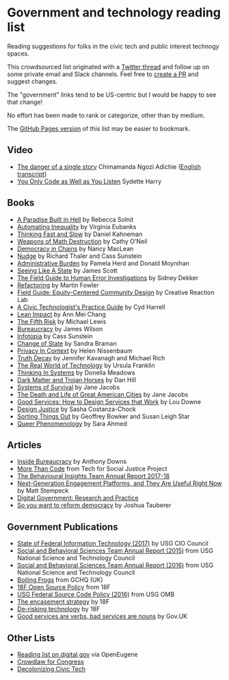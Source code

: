 # Government and technology reading list

Reading suggestions for folks in the civic tech and public interest technogy spaces.

This crowdsourced list originated with a [Twitter thread](https://twitter.com/peterkarman/status/1334506648824582156)
and follow up on some private email and Slack channels. Feel free to [create a PR](https://github.com/karpet/gov-tech-reading-list) and suggest changes.

The "government" links tend to be US-centric but I would be happy to see that change!

No effort has been made to rank or categorize, other than by medium.

The [GitHub Pages version](https://karpet.github.io/gov-tech-reading-list/) of this list may be easier to bookmark.

## Video

* [The danger of a single story](https://www.ted.com/talks/chimamanda_ngozi_adichie_the_danger_of_a_single_story) Chimamanda Ngozi Adichie ([English transcript](https://www.ted.com/talks/chimamanda_ngozi_adichie_the_danger_of_a_single_story/transcript?language=en))
* [You Only Code as Well as You Listen](https://youtu.be/BMPAdLYSCNI) Sydette Harry

## Books

* [A Paradise Built in Hell](https://www.indiebound.org/book/9780143118077) by Rebecca Solnit
* [Automating Inequality](https://www.indiebound.org/book/9781250215789) by Virginia Eubanks
* [Thinking Fast and Slow](https://www.indiebound.org/book/9780374533557) by Daniel Kahneman
* [Weapons of Math Destruction](https://www.indiebound.org/book/9780553418835) by Cathy O'Neil
* [Democracy in Chains](https://www.indiebound.org/book/9781101980972) by Nancy MacLean
* [Nudge](https://www.indiebound.org/book/9780143115267) by Richard Thaler and Cass Sunstein
* [Administrative Burden](https://www.indiebound.org/book/9780871544445) by Pamela Herd and Donald Moynihan
* [Seeing Like A State](https://www.indiebound.org/book/9780300246759) by James Scott
* [The Field Guide to Human Error Investigations](https://www.indiebound.org/book/9781138704268) by Sidney Dekker
* [Refactoring](https://www.indiebound.org/book/9780134757599) by Martin Fowler
* [Field Guide: Equity-Centered Community Design](https://www.creativereactionlab.com/store/p/field-guide-equity-centered-community-design) by Creative Reaction Lab
* [A Civic Technologist's Practice Guide](https://www.indiebound.org/book/9781735286501) by Cyd Harrell
* [Lean Impact](https://www.indiebound.org/book/9781119506607) by Ann Mei Chang
* [The Fifth Risk](https://www.indiebound.org/book/9780393357455) by Michael Lewis
* [Bureaucracy](https://www.indiebound.org/book/9780465007851) by James Wilson
* [Infotopia](https://www.indiebound.org/book/9780195340679) by Cass Sunstein
* [Change of State](https://www.indiebound.org/book/9780262513241) by Sandra Braman
* [Privacy In Context](https://www.indiebound.org/book/9780804752374) by Helen Nissenbaum
* [Truth Decay](https://www.rand.org/pubs/research_reports/RR2314.html) by Jennifer Kavanagh and Michael Rich
* [The Real World of Technology](https://www.indiebound.org/book/9780887846366) by Ursula Franklin
* [Thinking In Systems](https://www.indiebound.org/book/9781603580557) by Donella Meadows
* [Dark Matter and Trojan Horses](https://isbnsearch.org/isbn/0992914639) by Dan Hill
* [Systems of Survival](https://www.indiebound.org/book/9780679748168) by Jane Jacobs
* [The Death and Life of Great American Cities](https://www.indiebound.org/book/9780679741954) by Jane Jacobs
* [Good Services: How to Design Services that Work](https://www.indiebound.org/book/9789063695439) by Lou Downe
* [Design Justice](https://www.indiebound.org/book/9780262043458) by Sasha Costanza-Chock
* [Sorting Things Out](https://www.indiebound.org/book/9780262522953) by Geoffrey Bowker and Susan Leigh Star
* [Queer Phenomenology](https://www.indiebound.org/book/9780822339144) by Sara Ahmed

## Articles

* [Inside Bureaucracy](https://www.rand.org/content/dam/rand/pubs/papers/2008/P2963.pdf) by Anthony Downs
* [More Than Code](https://morethancode.cc/report/) from Tech for Social Justice Project
* [The Behavioural Insights Team Annual Report 2017-18](https://www.bi.team/wp-content/uploads/2019/01/Annual-update-report-BIT-2017-2018.pdf)
* [Next-Generation Engagement Platforms, and They Are Useful Right Now](https://civichall.org/civicist/next-generation-engagement-platforms-and-how-are-they-useful-right-now-part-1/) by Matt Stempeck
* [Digital Government: Research and Practice](https://dl.acm.org/journal/dgov)
* [So you want to reform democracy](https://medium.com/civic-tech-thoughts-from-joshdata/so-you-want-to-reform-democracy-7f3b1ef10597) by Joshua Tauberer

## Government Publications

* [State of Federal Information Technology (2017)](https://s3.amazonaws.com/sitesusa/wp-content/uploads/sites/1151/2017/05/CIO-Council-State-of-Federal-IT-Report-January-2017-1.pdf) by USG CIO Council
* [Social and Behavioral Sciences Team Annual Report (2015)](https://www.ideas42.org/wp-content/uploads/2015/09/sbst_2015_annual_report_final_9_14_15.pdf) from USG National Science and Technology Council
* [Social and Behavioral Sciences Team Annual Report (2016)](https://www.whitehouse.gov/sites/whitehouse.gov/files/images/2016%20Social%20and%20Behavioral%20Sciences%20Team%20Annual%20Report.pdf) from USG National Science and Technology Council
* [Boiling Frogs](https://github.com/gchq/BoilingFrogs/blob/master/GCHQ_Boiling_Frogs.pdf) from GCHQ (UK)
* [18F Open Source Policy](https://18f.gsa.gov/open-source-policy/) from 18F
* [USG Federal Source Code Policy (2016)](https://obamawhitehouse.archives.gov/sites/default/files/omb/memoranda/2016/m_16_21.pdf) from USG OMB
* [The encasement strategy](https://18f.gsa.gov/2014/09/08/the-encasement-strategy-on-legacy-systems-and-the/) by 18F
* [De-risking technology](https://derisking-guide.18f.gov/) by 18F
* [Good services are verbs, bad services are nouns](https://designnotes.blog.gov.uk/2015/06/22/good-services-are-verbs-2/) by Gov.UK

## Other Lists

* [Reading list on digital gov](https://docs.google.com/document/d/1xuTuEPjMeiIv1Kwxv5MYXFAv1lBnLdO15YuL_oKYxSI/edit) via OpenEugene
* [Crowdlaw for Congress](https://congress.crowd.law/)
* [Decolonizing Civic Tech](https://decolonizingcivictech.com/)
